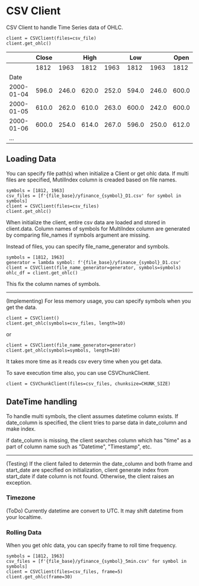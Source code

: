 # CSV Client

CSV Client to handle Time Series data of OHLC.
```
client = CSVClient(files=csv_file)
client.get_ohlc()
```

||Close||High||Low||Open|
|--|--|--|--|--|--|--|--|
||1812|1963|1812|1963|1812|1963|1812|1963
|Date||||||||||||
|2000-01-04|596.0|246.0|620.0|252.0|594.0|246.0|600.0|248.0|
|2000-01-05|610.0|262.0|610.0|263.0|600.0|242.0|600.0|245.0|
|2000-01-06|600.0|254.0|614.0|267.0|596.0|250.0|612.0|267.0|
|...|||||||||

## Loading Data

You can specify file path(s) when initialize a Client or get ohlc data. If multi files are specified, MutilIndex column is creaded based on file names.

```
symbols = [1812, 1963]
csv_files = [f'{file_base}/yfinance_{symbol}_D1.csv' for symbol in symbols]
client = CSVClient(files=csv_files)
client.get_ohlc()
```
When initialize the client, entire csv data are loaded and stored in client.data. Column names of symbols for MultiIndex column are generated by comparing file_names if symbols argument are missing.


Instead of files, you can specify file_name_generator and symbols.
```
symbols = [1812, 1963]
generator = lambda symbol: f'{file_base}/yfinance_{symbol}_D1.csv'
client = CSVClient(file_name_generator=generator, symbols=symbols)
ohlc_df = client.get_ohlc()
```
This fix the column names of symbols.

--------------------
(Implementing) For less memory usage, you can specify symbols when you get the data.
```
client = CSVClient()
client.get_ohlc(symbols=csv_files, length=10)
```
or
```
client = CSVClient(file_name_generator=generator)
client.get_ohlc(symbols=symbols, length=10)
```
It takes more time as it reads csv every time when you get data.

To save execution time also, you can use CSVChunkClient.
```
client = CSVChunkClient(files=csv_files, chunksize=CHUNK_SIZE)
```

## DateTime handling
To handle multi symbols, the client assumes datetime column exists.
If date_column is specified, the client tries to parse data in date_column and make index.

if date_column is missing, the client searches column which has "time" as a part of column name such as "Datetime", "Timestamp", etc.

---------
(Testing)
If the client failed to determin the date_column and both frame and start_date are specified on initialization, client generate index from start_date if date column is not found.
Otherwise, the client raises an exception.

### Timezone
(ToDo) Currently datetime are convert to UTC. It may shift datetime from your localtime.

### Rolling Data
When you get ohlc data, you can specify frame to roll time frequency.

```
symbols = [1812, 1963]
csv_files = [f'{file_base}/yfinance_{symbol}_5min.csv' for symbol in symbols]
client = CSVClient(files=csv_files, frame=5)
client.get_ohlc(frame=30)
```